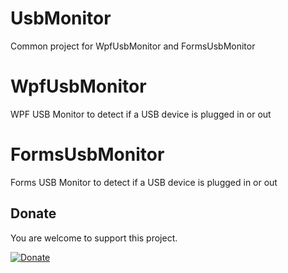 # UsbMonitor
Common project for WpfUsbMonitor and FormsUsbMonitor

# WpfUsbMonitor
WPF USB Monitor to detect if a USB device is plugged in or out

# FormsUsbMonitor
Forms USB Monitor to detect if a USB device is plugged in or out

## Donate

You are welcome to support this project. 

[![Donate](https://www.paypalobjects.com/en_US/i/btn/btn_donate_LG.gif)](https://www.paypal.me/GBassman)
